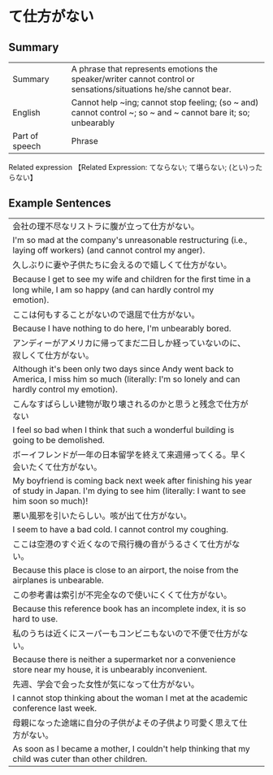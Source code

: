 # て仕方がない

## Summary

<table><tr>   <td>Summary<td>   <td>A phrase that represents emotions the speaker/writer cannot control or sensations/situations he/she cannot bear.</td><tr><tr>   <td>English<td>   <td>Cannot help ~ing; cannot stop feeling; (so ~ and) cannot control ~; so ~ and ~ cannot bare it; so; unbearably</td><tr><tr>   <td>Part of speech<td>   <td>Phrase</td><tr></table><tr>   <td>Related expression<td>   <td>【Related Expression: てならない; て堪らない; (とい)ったらない】</td><tr></table></table>

## Example Sentences

<table><tr><td>会社の理不尽なリストラに腹が立って仕方がない。<td><tr><tr><td>I'm so mad at the company's unreasonable restructuring (i.e., laying off workers) (and cannot control my anger).<td><tr><tr><td>久しぶりに妻や子供たちに会えるので嬉しくて仕方がない。<td><tr><tr><td>Because I get to see my wife and children for the ﬁrst time in a long while, I am so happy (and can hardly control my emotion).<td><tr><tr><td>ここは何もすることがないので退屈で仕方がない。<td><tr><tr><td>Because I have nothing to do here, I'm unbearably bored.<td><tr><tr><td>アンディーがアメリカに帰ってまだ二日しか経っていないのに、寂しくて仕方がない。<td><tr><tr><td>Although it's been only two days since Andy went back to America, I miss him so much (literally: I'm so lonely and can hardly control my emotion).<td><tr><tr><td>こんなすばらしい建物が取り壊されるのかと思うと残念で仕方がない<td><tr><tr><td>I feel so bad when I think that such a wonderful building is going to be demolished.<td><tr><tr><td>ボーイフレンドが一年の日本留学を終えて来週帰ってくる。早く会いたくて仕方がない。<td><tr><tr><td>My boyfriend is coming back next week after finishing his year of study in Japan. I'm dying to see him (literally: I want to see him soon so much)!<td><tr><tr><td>悪い風邪を引いたらしい。咳が出て仕方がない。<td><tr><tr><td>I seem to have a bad cold. I cannot control my coughing.<td><tr><tr><td>ここは空港のすぐ近くなので飛行機の音がうるさくて仕方がない。<td><tr><tr><td>Because this place is close to an airport, the noise from the airplanes is unbearable.<td><tr><tr><td>この参考書は索引が不完全なので使いにくくて仕方がない。<td><tr><tr><td>Because this reference book has an incomplete index, it is so hard to use.<td><tr><tr><td>私のうちは近くにスーパーもコンビニもないので不便で仕方がない。<td><tr><tr><td>Because there is neither a supermarket nor a convenience store near my house, it is unbearably inconvenient.<td><tr><tr><td>先週、学会で会った女性が気になって仕方がない。<td><tr><tr><td>I cannot stop thinking about the woman I met at the academic conference last week.<td><tr><tr><td>母親になった途端に自分の子供がよその子供より可愛く思えて仕方がない。<td><tr><tr><td>As soon as I became a mother, I couldn't help thinking that my child was cuter than other children.<td><tr></table>

